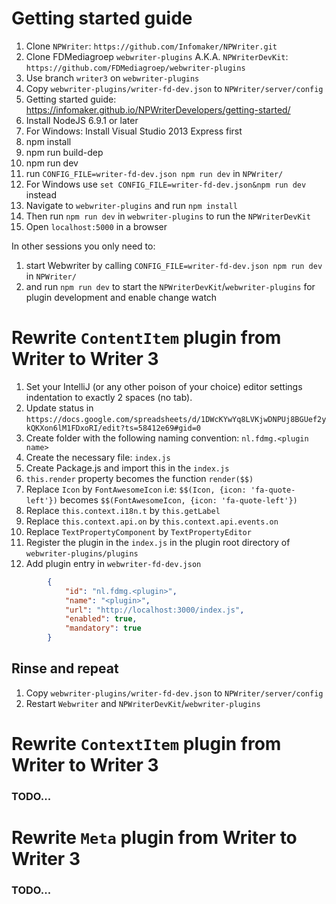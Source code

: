 # Getting started guide

1. Clone `NPWriter`: `https://github.com/Infomaker/NPWriter.git`
1. Clone FDMediagroep `webwriter-plugins` A.K.A. `NPWriterDevKit`: `https://github.com/FDMediagroep/webwriter-plugins`
1. Use branch `writer3` on `webwriter-plugins`
1. Copy `webwriter-plugins/writer-fd-dev.json` to `NPWriter/server/config`
1. Getting started guide: https://infomaker.github.io/NPWriterDevelopers/getting-started/
1. Install NodeJS 6.9.1 or later
  1. For Windows: Install Visual Studio 2013 Express first
  1. npm install
  1. npm run build-dep
  1. npm run dev
1. run `CONFIG_FILE=writer-fd-dev.json npm run dev` in `NPWriter/`
  1. For Windows use `set CONFIG_FILE=writer-fd-dev.json&npm run dev` instead
1. Navigate to `webwriter-plugins` and run `npm install`
1. Then run `npm run dev` in `webwriter-plugins` to run the `NPWriterDevKit`
1. Open `localhost:5000` in a browser

In other sessions you only need to:

1. start Webwriter by calling `CONFIG_FILE=writer-fd-dev.json npm run dev` in `NPWriter/`
1. and run `npm run dev` to start the `NPWriterDevKit`/`webwriter-plugins` for plugin development and enable change watch

# Rewrite `ContentItem` plugin from Writer to Writer 3
1. Set your IntelliJ (or any other poison of your choice) editor settings indentation to exactly 2 spaces (no tab).
1. Update status in `https://docs.google.com/spreadsheets/d/1DWcKYwYq8LVKjwDNPUj8BGUef2ykQKXon6lM1FDxoRI/edit?ts=58412e69#gid=0`
1. Create folder with the following naming convention: `nl.fdmg.<plugin name>`
1. Create the necessary file: `index.js`
1. Create <PackageName>Package.js and import this in the `index.js`
1. `this.render` property becomes the function `render($$)`
1. Replace `Icon` by `FontAwesomeIcon` i.e: `$$(Icon, {icon: 'fa-quote-left'})` becomes `$$(FontAwesomeIcon, {icon: 'fa-quote-left'})`
1. Replace `this.context.i18n.t` by `this.getLabel` 
1. Replace `this.context.api.on` by `this.context.api.events.on`
1. Replace `TextPropertyComponent` by `TextPropertyEditor`
1. Register the plugin in the `index.js` in the plugin root directory of `webwriter-plugins/plugins`
1. Add plugin entry in `webwriter-fd-dev.json`
```json
        {
            "id": "nl.fdmg.<plugin>",
            "name": "<plugin>",
            "url": "http://localhost:3000/index.js",
            "enabled": true,
            "mandatory": true
        }
```
## Rinse and repeat
1. Copy `webwriter-plugins/writer-fd-dev.json` to `NPWriter/server/config`
1. Restart `Webwriter` and `NPWriterDevKit`/`webwriter-plugins`

# Rewrite `ContextItem` plugin from Writer to Writer 3
### TODO...

# Rewrite `Meta` plugin from Writer to Writer 3
### TODO...
